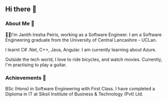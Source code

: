 ## Hi there 👋

<!--
**MJanithPeiris/MJanithPeiris** is a ✨ _special_ ✨ repository because its `README.md` (this file) appears on your GitHub profile.

Here are some ideas to get you started: -->
### About Me 🚀
👨‍🎓I'm Janith Iresha Peiris, working as a Software Engineer. I am a Software Engineering graduate from the University of Central Lancashire - UCLan.

I learnt C# .Net, C++, Java, Angular. I am currently learning about Azure.

Outside the tech world, I love to ride bicycles, and watch movies. Currently, I'm practising to play a guitar.

### Achievements 🏅
BSc (Hons) in Software Engineering with First Class.
I have completed a Diploma in IT at Siksil Institute of Business & Technology (Pvt) Ltd.


<!--
- 🔭 I’m currently working on ...
- 🌱 I’m currently learning ...
- 👯 I’m looking to collaborate on ...
- 🤔 I’m looking for help with ...
- 💬 Ask me about ...
- 📫 How to reach me: ...
- 😄 Pronouns: ...
- ⚡ Fun fact: ... 
-->
